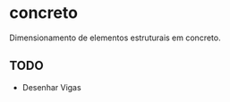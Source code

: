 concreto
========
Dimensionamento de elementos estruturais em concreto.

TODO
----
* Desenhar Vigas
